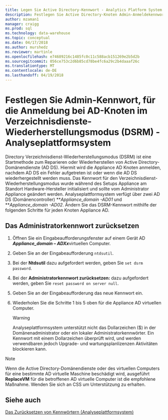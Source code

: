 ```yaml
---
title: Legen Sie Active Directory-Kennwort - Analytics Platform System | Microsoft Docs
description: Festlegen Sie Active Directory-Knoten Admin-Anmeldekennwort, im Modus "Verzeichnisdienste wiederherstellen" in das Analytics Platform System (APS).
author: mzaman1
manager: craigg
ms.prod: sql
ms.technology: data-warehouse
ms.topic: conceptual
ms.date: 04/17/2018
ms.author: murshedz
ms.reviewer: martinle
ms.openlocfilehash: e74689216c1485fc0c11c588acb151269e2b5d2b
ms.sourcegitcommit: 056ce753c2d6b85cd78be4fc6a29c2b4daaaf26c
ms.translationtype: MT
ms.contentlocale: de-DE
ms.lasthandoff: 04/19/2018
---
```

# <a name="set-admin-password-for-logging-on-to-ad-nodes-in-directory-services-restore-mode-dsrm---analytics-platform-system"></a>Festlegen Sie Admin-Kennwort, für die Anmeldung bei AD-Knoten im Verzeichnisdienste-Wiederherstellungsmodus (DSRM) - Analyseplattformsystem
Directory Verzeichnisdienst-Wiederherstellungsmodus (DSRM) ist eine Startmethode zum Reparieren oder Wiederherstellen von Active Directory-Domänendienste (AD DS). Hiermit wird die Appliance AD Knoten anmelden, nachdem AD DS ein Fehler aufgetreten ist oder wenn die AD DS wiederhergestellt werden muss. Das Kennwort für den Verzeichnisdienst-Wiederherstellungsmodus wurde während des Setups Appliance am Standort Hardware-Hersteller initialisiert und sollte vom Administrator Appliance geändert werden. Analyseplattformsystem verfügt über zwei AD DS (Domänencontroller) ***Appliance_domain *-AD01** und ***Appliance_domain *-AD02**. Ändern Sie das DSRM-Kennwort mithilfe der folgenden Schritte für jeden Knoten Appliance AD.  
  
## <a name="HowToDSRM"></a>Das Administratorkennwort zurücksetzen  
  
1.  Öffnen Sie ein Eingabeaufforderungsfenster auf einem Gerät AD ***Appliance_domain *– AD*Xx***virtuellen Computer.  
  
2.  Geben Sie an der Eingabeaufforderung `ntdsutil`.  
  
3.  Bei der **Ntdsutil** dazu aufgefordert werden, geben Sie `set dsrm password`.  
  
4.  Bei der **Administratorkennwort zurücksetzen:** dazu aufgefordert werden, geben Sie `reset password on server null`.  
  
5.  Geben Sie an der Eingabeaufforderung das neue Kennwort ein.  
  
6.  Wiederholen Sie die Schritte 1 bis 5 oben für die Appliance AD virtuellen Computer.  
  
    > [!WARNING]  
    > Analyseplattformsystem unterstützt nicht das Dollarzeichen ($) in der Domänenadministrator oder ein lokaler Administratorkennwörter. Ein Kennwort mit einem Dollarzeichen überprüft wird, und werden verwendbaren jedoch Upgrade- und wartungsplanlizenzen Aktivitäten blockieren kann.  
  
> [!NOTE]  
> Wenn die Active Directory-Domänendienste oder des virtuellen Computers für eine bestimmte AD virtuelle Maschine beschädigt wird, ausgeführt **ReplaceVM** für die betroffenen AD virtuelle Computer ist die empfohlene Maßnahme. Wenden Sie sich an CSS um Unterstützung zu erhalten.  
  
## <a name="see-also"></a>Siehe auch  
[Das Zurücksetzen von Kennwörtern &#40;Analyseplattformsystem&#41;](password-reset.md)  
  
